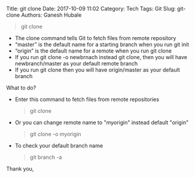 Title: git clone
Date: 2017-10-09 11:02
Category: Tech
Tags: Git
Slug: git-clone
Authors: Ganesh Hubale
> git clone

*   The clone command tells Git to fetch files from remote repository
*   “master” is the default name for a starting branch when you run git init
*   “origin” is the default name for a remote when you run git clone
*   If you run git clone -o newbrnach instead git clone, then you will have newbranch/master as your default remote branch
*   If you run git clone then you will have origin/master as your default branch

What to do?

*   Enter this command to fetch files from remote repositories

    > git clone

*   Or you can change remote name to "myorigin" instead default "origin"

    > git clone -o myorigin

*   To check your default branch name

    > git branch -a

Thank you,

